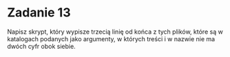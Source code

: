# Zadanie 13

Napisz skrypt, który wypisze trzecią linię od końca z tych plików, które są w katalogach podanych jako argumenty, w których treści i w nazwie nie ma dwóch cyfr obok siebie.